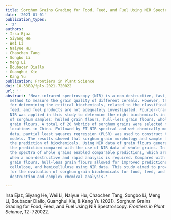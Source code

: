 ```yaml
---
title: Sorghum Grains Grading for Food, Feed, and Fuel Using NIR Spectroscopy
date: '2021-01-01'
publication_types:
- '2'
authors:
- Irsa Ejaz
- Siyang He
- Wei Li
- Naiyue Hu
- Chaochen Tang
- Songbo Li
- Meng Li
- Boubacar Diallo
- Guanghui Xie
- Kang Yu
publication: Frontiers in Plant Science
doi: 10.3389/fpls.2021.720022
url: ''
abstract: 'Near-infrared spectroscopy (NIR) is a non-destructive, fast, and low-cost
  method to measure the grain quality of different cereals. However, the feasibility
  for determining the critical biochemicals, related to the classifications for food,
  feed, and fuel products are not adequately investigated. Fourier-transform (FT)
  NIR was applied in this study to determine the eight biochemicals in four types
  of sorghum samples: hulled grain flours, hull-less grain flours, whole grains, and
  grain flours. A total of 20 hybrids of sorghum grains were selected from the two
  locations in China. Followed by FT-NIR spectral and wet-chemically measured biochemical
  data, partial least squares regression (PLSR) was used to construct the prediction
  models. The results showed that sorghum grain morphology and sample format affected
  the prediction of biochemicals. Using NIR data of grain flours generally improved
  the prediction compared with the use of NIR data of whole grains. In addition, using
  the spectra of whole grains enabled comparable predictions, which are recommended
  when a non-destructive and rapid analysis is required. Compared with the hulled
  grain flours, hull-less grain flours allowed for improved predictions for tannin,
  cellulose, and hemicellulose using NIR data. This study aimed to provide a reference
  for the evaluation of sorghum grain biochemicals for food, feed, and fuel without
  destruction and complex chemical analysis.'

---
```


Irsa Ejaz, Siyang He, Wei Li, Naiyue Hu, Chaochen Tang, Songbo Li, Meng Li, Boubacar Diallo, Guanghui Xie, & Kang Yu (2021). Sorghum Grains Grading for Food, Feed, and Fuel Using NIR Spectroscopy. *Frontiers in Plant Science*, 12: 720022.

